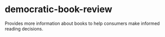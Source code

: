 # democratic-book-review

Provides more information about books to help consumers make informed reading decisions.
